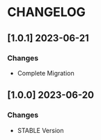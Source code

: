 # CHANGELOG

## [1.0.1] 2023-06-21
### Changes

- Complete Migration

## [1.0.0] 2023-06-20
### Changes

- STABLE Version
